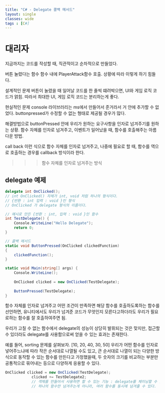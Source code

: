 ```yaml
---
title: "C# - Delegate 콜백 메서드"
layout: single
classes: wide
tags : [C#]
---
```


# 대리자
지금까지는 코드를 작성할 때, 직관적이고 순차적으로 만들었다.

버튼 눌렸다는 함수
함수 내에 PlayerAttack함수 호출.
상황에 따라 이렇게 하기 힘들다.

설계적인 문제
버튼이 눌렸을 때 일어날 코드를 한 줄씩 떄려박으면,
UI와 게임 로직 코드가 얽힘.
따라서 최대한 UI, 게임 로직 코드는 분리하는게 좋다.


현실적인 문제
console 라이브러리는 ms에서 만들어서 준거라서 거 안에 추가할 수 없었다.
buttonpressed가 수정할 수 없는 형태로 제공될 경우가 많다.

해결방법으로 buttonPressed 안에 우리가 원하는 요구사항을 인자로 넘겨주기를 원하는 상황.
함수 자체를 인자로 넘겨주고, 이벤트가 일어났을 때, 함수를 호출해주는 아름다운 방법.

call back
이런 식으로 함수 자체를 인자로 넘겨주고, 나중에 필요로 할 때, 함수를 역으로 호출하는 경우를 callback 방식이라 한다.
>>> 함수 자체를 인자로 넘겨주는 방식

## delegate 예제
```C#
delegate int OnClicked();
// int OnClicked() 자체가 int, void 처럼 하나의 형식이다.
// {반환 : int 입력 : void }인 형식
// OnClicked 가 delegate 형식의 이름이다.

// 예시로 만든 {반환 : int, 입력 : void }인 함수
int TestDelegate() {
    Console.WriteLine("Hello Delegate");
    return 0;
}

// 콜백 메서드
static void ButtonPressed(OnClicked clickedFunction)
{
    clickedFunction();
}

static void Main(string[] args) {
    Console.WriteLine();
    
    OnClicked clicked = new OnClicked(TestDelegate);
    
    ButtonPressed(TestDelegate);
}
```

함수 자체를 인자로 넘겨주고 어떤 조건이 만족하면 해당 함수를 호출하도록하는 함수를 선언하면,
유니티에서도 우리가 넘겨준 코드가 무엇인지 모른다고하더라도 우리가 필요로하는 함수를 잘 호출하여주면 됨. 

우리가 고칠 수 없는 함수에서 delegate의 성능이 상당히 발휘되는 것은 맞지만, 접근할 수 있더라도 delegate를 사용함으로써 얻을 수 있는 효과는 존재한다.

예를 들어, sorting 문제를 살펴보자.
[10, 20, 40, 30, 50]
우리가 어떤 함수를 인자로 넣어주느냐에 따라 작은 순서대로 나열될 수도 있고, 큰 순서대로
나열이 되는 다양한 방식으로 동작할 수 있는 함수를 만든다고 가정했을때, 두 숫자의 크기를
비교하는 부분만 공통적으로 묶어내는 등으로 다양하게 응용할 수 있다.

```C#
OnClicked clicked = new OnClicked(TestDelegate);
            clicked += TestDelegate2;
            // 객체를 만들어서 사용하면 할 수 있는 기능 : delegate를 체이닝할 수 있다.
            // 하나의 함수만 넘겨주는게 아니라, 여러 함수를 동시에 넘겨줄 수 있다.
```